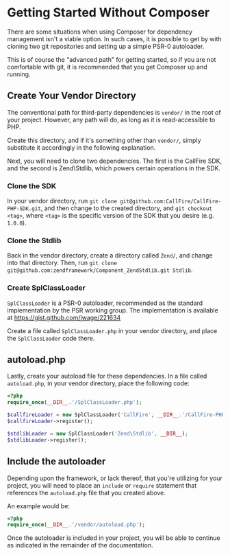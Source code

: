 Getting Started Without Composer
================================

There are some situations when using Composer for dependency management
isn't a viable option. In such cases, it is possible to
get by with cloning two git repositories and setting up a simple
PSR-0 autoloader.

This is of course the "advanced path" for getting started, so if you are
not comfortable with git, it is recommended that you get Composer up and running.

## Create Your Vendor Directory

The conventional path for third-party dependencies is `vendor/` in the
root of your project. However, any path will do, as long as it is
read-accessible to PHP.

Create this directory, and if it's something other than `vendor/`, simply
substitute it accordingly in the following explanation.

Next, you will need to clone two dependencies. The first
is the CallFire SDK, and the second is Zend\Stdlib, which powers certain
operations in the SDK.

### Clone the SDK

In your vendor directory, run
`git clone git@github.com:CallFire/CallFire-PHP-SDK.git`, and then change
to the created directory, and `git checkout <tag>`, where `<tag>` is the
specific version of the SDK that you desire (e.g. `1.0.0`).

### Clone the Stdlib

Back in the vendor directory, create a directory called `Zend/`, and
change into that directory. Then, run
`git clone git@github.com:zendframework/Component_ZendStdlib.git Stdlib`.

### Create SplClassLoader

`SplClassLoader` is a PSR-0 autoloader, recommended as the standard
implementation by the PSR working group.
The implementation is available at https://gist.github.com/jwage/221634

Create a file called `SplClassLoader.php` in your vendor directory, and
place the `SplClassLoader` code there.

## autoload.php

Lastly, create your autoload file for these dependencies. In a file called
`autoload.php`, in your vendor directory, place the following code:

```php
<?php
require_once(__DIR__.'/SplClassLoader.php');

$callfireLoader = new SplClassLoader('CallFire', __DIR__.'/CallFire-PHP-SDK/src');
$callfireLoader->register();

$stdlibLoader = new SplClassLoader('Zend\Stdlib', __DIR__);
$stdlibLoader->register();
```

## Include the autoloader

Depending upon the framework, or lack thereof, that you're utilizing for
your project, you will need to place an `include` or `require` statement
that references the `autoload.php` file that you created above.

An example would be:

```php
<?php
require_once(__DIR__.'/vendor/autoload.php');
```

Once the autoloader is included in your project, you will be able to
continue as indicated in the remainder of the documentation.
